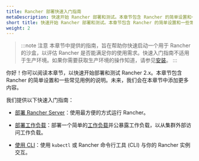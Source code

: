 ```yaml
---
title: Rancher 部署快速入门指南
metaDescription: 快速开始 Rancher 部署和测试。本章节包含 Rancher 的简单设置和一些常见用例的说明。
short title: 快速开始 Rancher 部署和测试。本章节包含 Rancher 的简单设置和一些常见用例的说明。
weight: 2
---
```

> :::note 注意
> 本章节中提供的指南，旨在帮助你快速启动一个用于 Rancher 的沙盒，以评估 Rancher 是否能满足你的使用需求。快速入门指南不适用于生产环境。如果你需要获取生产环境的操作知道，请参见[安装]({{<baseurl>}}/rancher/v2.6/en/installation/)。
> :::

你好！你可以阅读本章节，以快速开始部署和测试 Rancher 2.x。本章节包含 Rancher 的简单设置和一些常见用例的说明。未来，我们会在本章节中添加更多内容。

我们提供以下快速入门指南：

- [部署 Rancher Server]({{<baseurl>}}/rancher/v2.6/en/quick-start-guide/deployment/)：使用最方便的方式运行 Rancher。

- [部署工作负载]({{<baseurl>}}/rancher/v2.6/en/quick-start-guide/workload/)：部署一个简单的[工作负载](https://kubernetes.io/docs/concepts/workloads/)并公暴露工作负载，以从集群外部访问工作负载。

- [使用 CLI]({{<baseurl>}}/rancher/v2.6/en/quick-start-guide/cli/)：使用 `kubectl` 或 Rancher 命令行工具 (CLI) 与你的 Rancher 实例交互。
